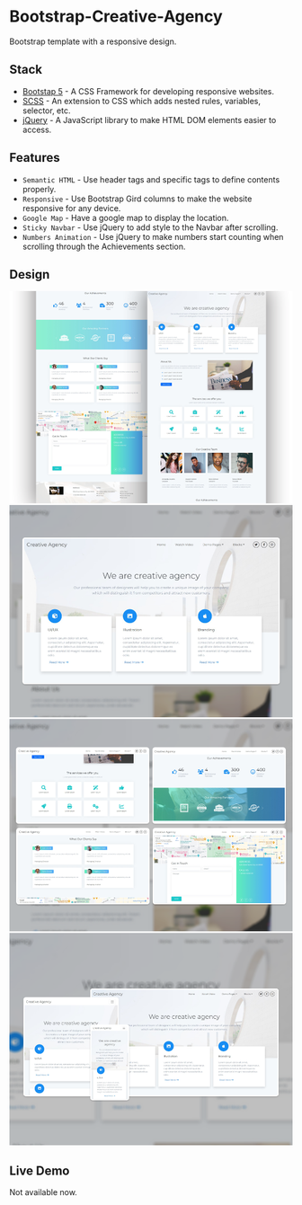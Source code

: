 # Bootstrap-Creative-Agency

Bootstrap template with a responsive design.

## Stack

- [Bootstap 5](https://getbootstrap.com/) - A CSS Framework for developing responsive websites.
- [SCSS](https://sass-lang.com/) - An extension to CSS which adds nested rules, variables, selector, etc.
- [jQuery](https://jquery.com/) - A JavaScript library to make HTML DOM elements easier to access.

## Features

- `Semantic HTML` - Use header tags and specific tags to define contents properly.
- `Responsive` - Use Bootstrap Gird columns to make the website responsive for any device. 
- `Google Map` - Have a google map to display the location.
- `Sticky Navbar` - Use jQuery to add style to the Navbar after scrolling.
- `Numbers Animation` - Use jQuery to make numbers start counting when scrolling through the Achievements section.

## Design

![Full-Design](design/1.png)
![Hero-Section](design/2.png)
![Mixing-Section](design/3.png)
![Responsive](design/4.png)

## Live Demo

Not available now.